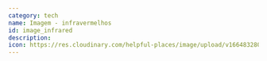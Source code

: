 ```yaml
---
category: tech
name: Imagem - infravermelhos
id: image_infrared
description: 
icon: https://res.cloudinary.com/helpful-places/image/upload/v1664832807/dtpr-icons/tech/image_rihwq2.svg
---
```

